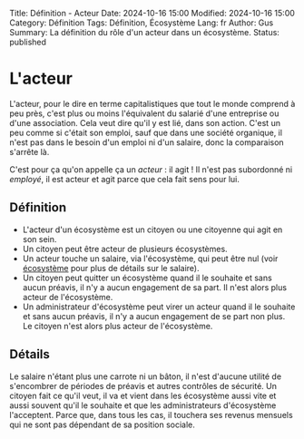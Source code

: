 Title: Définition - Acteur
Date: 2024-10-16 15:00
Modified: 2024-10-16 15:00
Category: Définition
Tags: Définition, Écosystème
Lang: fr
Author: Gus
Summary: La définition du rôle d'un acteur dans un écosystème.
Status: published

# L'acteur

L'acteur, pour le dire en terme capitalistiques que tout le monde comprend à peu près, c'est plus ou moins l'équivalent du salarié d'une entreprise ou d'une association.
Cela veut dire qu'il y est lié, dans son action.
C'est un peu comme si c'était son emploi, sauf que dans une société organique, il n'est pas dans le besoin d'un emploi ni d'un salaire, donc la comparaison s'arrête là.

C'est pour ça qu'on appelle ça un *acteur* : il agit !
Il n'est pas subordonné ni *employé*, il est acteur et agit parce que cela fait sens pour lui.


## Définition

* L'acteur d'un écosystème est un citoyen ou une citoyenne qui agit en son sein.
* Un citoyen peut être acteur de plusieurs écosystèmes.
* Un acteur touche un salaire, via l'écosystème, qui peut être nul (voir [écosystème]({filename}/definitions/ecosysteme.md) pour plus de détails sur le salaire).
* Un citoyen peut quitter un écosystème quand il le souhaite et sans aucun préavis, il n'y a aucun engagement de sa part. Il n'est alors plus acteur de l'écosystème.
* Un administrateur d'écosystème peut virer un acteur quand il le souhaite et sans aucun préavis, il n'y a aucun engagement de se part non plus. Le citoyen n'est alors plus acteur de l'écosystème.

## Détails

Le salaire n'étant plus une carrote ni un bâton, il n'est d'aucune utilité de s'encombrer de périodes de préavis et autres contrôles de sécurité.
Un citoyen fait ce qu'il veut, il va et vient dans les écosystème aussi vite et aussi souvent qu'il le souhaite et que les administrateurs d'écosystème l'acceptent.
Parce que, dans tous les cas, il touchera ses revenus mensuels qui ne sont pas dépendant de sa position sociale.

